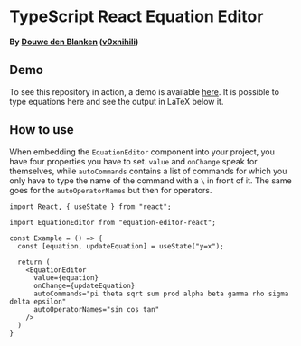 # TypeScript React Equation Editor

**By [Douwe den Blanken](https://nl.linkedin.com/in/douwedenblanken)
([v0xnihili](https://github.com/V0XNIHILI/))**

## Demo

To see this repository in action, a demo is available
[here](https://flw0.github.io/equation-editor-react/). It is possible to type
equations here and see the output in LaTeX below it.

## How to use

When embedding the `EquationEditor` component into your project, you have four properties you have
to set. `value` and `onChange` speak for themselves, while `autoCommands` contains a list of commands
for which you only have to type the name of the command with a `\` in front of it. The same goes for
the `autoOperatorNames` but then for operators.

```tsx
import React, { useState } from "react";

import EquationEditor from "equation-editor-react";

const Example = () => {
  const [equation, updateEquation] = useState("y=x");

  return (
    <EquationEditor
      value={equation}
      onChange={updateEquation}
      autoCommands="pi theta sqrt sum prod alpha beta gamma rho sigma delta epsilon"
      autoOperatorNames="sin cos tan"
    />
  )
}